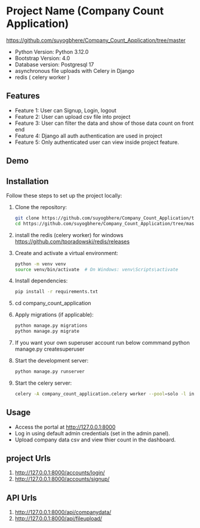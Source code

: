 # Project Name  (Company Count Application)

https://github.com/suyogbhere/Company_Count_Application/tree/master

- Python Version: Python 3.12.0
- Bootstrap Version: 4.0
- Database version: Postgresql 17
- asynchronous file uploads with Celery in Django
- redis  ( celery worker )

## Features

- Feature 1: User can Signup, Login, logout
- Feature 2: User can upload csv file into project
- Feature 3: User can filter the data and show of those data count on front end
- Feature 4: Django all auth authentication are used in project
- Feature 5: Only authenticated user can view inside project feature.

## Demo


## Installation

Follow these steps to set up the project locally:

1. Clone the repository:
    ```bash
    git clone https://github.com/suyogbhere/Company_Count_Application/tree/master
    cd https://github.com/suyogbhere/Company_Count_Application/tree/master
    ```

2. install the redis (celery worker) for windows 
    https://github.com/tporadowski/redis/releases  

2. Create and activate a virtual environment:
    ```bash
    python -m venv venv
    source venv/bin/activate  # On Windows: venv\Scripts\activate
    ```
3. Install dependencies:
    ```bash
    pip install -r requirements.txt
    ```
4. cd company_count_application

5. Apply migrations (if applicable):
    ```bash
    python manage.py migrations
    python manage.py migrate
    ```
6. If you want your own superuser account run below commmand
    python manage.py createsuperuser

7. Start the development server:
    ```bash
    python manage.py runserver

8. Start the celery server:
    ```bash
    celery -A company_count_application.celery worker --pool=solo -l info    (for windows )


## Usage

- Access the portal at http://127.0.0.1:8000
- Log in using default admin credentials (set in the admin panel).
- Upload company data csv and view thier count in the dashboard.


## project Urls

1. http://127.0.0.1:8000/accounts/login/
2. http://127.0.0.1:8000/accounts/signup/

## API Urls
1. http://127.0.0.1:8000/api/companydata/
2. http://127.0.0.1:8000/api/fileupload/